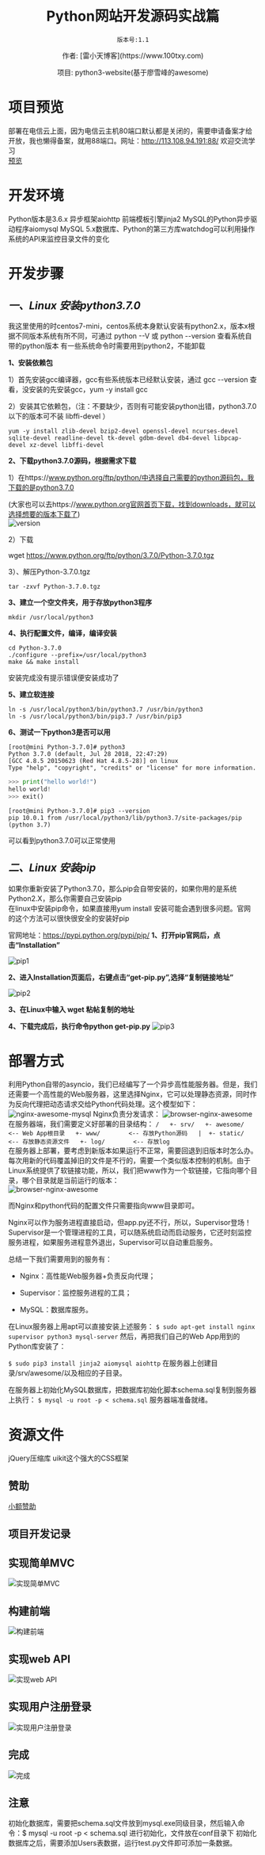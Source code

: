 <h1 align="center" style="margin-bottom: 20px;">Python网站开发源码实战篇</h1>
<p align="center"><code>版本号:1.1</code></p>
<p align="center">作者: [雷小天博客](https://www.100txy.com)</p>
<p align="center">项目: python3-website(基于廖雪峰的awesome)</p>  

# 项目预览  
部署在电信云上面，因为电信云主机80端口默认都是关闭的，需要申请备案才给开放，我也懒得备案，就用88端口。网址：http://113.108.94.191:88/ 欢迎交流学习  
[预览](http://113.108.94.191:88/)  


# 开发环境
Python版本是3.6.x  异步框架aiohttp  前端模板引擎jinja2  MySQL的Python异步驱动程序aiomysql  MySQL 5.x数据库、Python的第三方库watchdog可以利用操作系统的API来监控目录文件的变化

# 开发步骤  
## *一、Linux 安装python3.7.0*  
我这里使用的时centos7-mini，centos系统本身默认安装有python2.x，版本x根据不同版本系统有所不同，可通过 python --V 或 python --version 查看系统自带的python版本  有一些系统命令时需要用到python2，不能卸载  

**1、安装依赖包**                                                                       

1）首先安装gcc编译器，gcc有些系统版本已经默认安装，通过  gcc --version  查看，没安装的先安装gcc，yum -y install gcc  

2）安装其它依赖包，（注：不要缺少，否则有可能安装python出错，python3.7.0以下的版本可不装 libffi-devel ）

`yum -y install zlib-devel bzip2-devel openssl-devel ncurses-devel sqlite-devel readline-devel tk-devel gdbm-devel db4-devel libpcap-devel xz-devel libffi-devel`  

**2、下载python3.7.0源码，根据需求下载**                                 

1）在https://www.python.org/ftp/python/中选择自己需要的python源码包，我下载的是python3.7.0

(大家也可以去https://www.python.org官网首页下载，找到downloads，就可以选择想要的版本下载了)  
![version](/www/static/images/py1.png)

2）下载

wget https://www.python.org/ftp/python/3.7.0/Python-3.7.0.tgz  

3）、解压Python-3.7.0.tgz

`tar -zxvf Python-3.7.0.tgz`

**3、建立一个空文件夹，用于存放python3程序**　　　　　　　　

`mkdir /usr/local/python3`  

**4、执行配置文件，编译，编译安装**　　　　　　　　　　　　

`cd Python-3.7.0`  
`./configure --prefix=/usr/local/python3 `  
`make && make install`  

安装完成没有提示错误便安装成功了

**5、建立软连接**　　　　　　　　　　　　　　　　　　　　　

`ln -s /usr/local/python3/bin/python3.7 /usr/bin/python3`   
`ln -s /usr/local/python3/bin/pip3.7 /usr/bin/pip3`  

**6、测试一下python3是否可以用**　　　　　　　　　　　　　　

`[root@mini Python-3.7.0]# python3`    
`Python 3.7.0 (default, Jul 28 2018, 22:47:29)`    
`[GCC 4.8.5 20150623 (Red Hat 4.8.5-28)] on linux`     
`Type "help", "copyright", "credits" or "license" for more information. `  
```python
>>> print("hello world!")  
hello world!  
>>> exit()  
```
`[root@mini Python-3.7.0]# pip3 --version`  
`pip 10.0.1 from /usr/local/python3/lib/python3.7/site-packages/pip (python 3.7)`   

可以看到python3.7.0可以正常使用

## *二、Linux 安装pip*  
如果你重新安装了Python3.7.0，那么pip会自带安装的，如果你用的是系统Python2.X，那么你需要自己安装pip  
在linux中安装pip命令，如果直接用yum install 安装可能会遇到很多问题。官网的这个方法可以很快很安全的安装好pip  

官网地址：https://pypi.python.org/pypi/pip/
**1、打开pip官网后，点击“Installation”**

![pip1](/www/static/images/pip1.png)

**2、进入Installation页面后，右键点击“get-pip.py”,选择“复制链接地址”**

![pip2](/www/static/images/pip2.png)

**3、在Linux中输入 wget 粘帖复制的地址**

**4、下载完成后，执行命令python get-pip.py**
![pip3](/www/static/images/pip3.png)

# 部署方式  
利用Python自带的asyncio，我们已经编写了一个异步高性能服务器。但是，我们还需要一个高性能的Web服务器，这里选择Nginx，它可以处理静态资源，同时作为反向代理把动态请求交给Python代码处理。这个模型如下：
![nginx-awesome-mysql](/www/static/images/ps1.png)
Nginx负责分发请求：
![browser-nginx-awesome](/www/static/images/ps2.png)
在服务器端，我们需要定义好部署的目录结构：
`/  
+- srv/  
   +- awesome/       <-- Web App根目录  
      +- www/        <-- 存放Python源码  
      |  +- static/  <-- 存放静态资源文件  
      +- log/        <-- 存放log`  
在服务器上部署，要考虑到新版本如果运行不正常，需要回退到旧版本时怎么办。每次用新的代码覆盖掉旧的文件是不行的，需要一个类似版本控制的机制。由于Linux系统提供了软链接功能，所以，我们把www作为一个软链接，它指向哪个目录，哪个目录就是当前运行的版本：  
![browser-nginx-awesome](/www/static/images/ps3.png)  

而Nginx和python代码的配置文件只需要指向www目录即可。  

Nginx可以作为服务进程直接启动，但app.py还不行，所以，Supervisor登场！Supervisor是一个管理进程的工具，可以随系统启动而启动服务，它还时刻监控服务进程，如果服务进程意外退出，Supervisor可以自动重启服务。

总结一下我们需要用到的服务有：

* Nginx：高性能Web服务器+负责反向代理；

* Supervisor：监控服务进程的工具；

* MySQL：数据库服务。

在Linux服务器上用apt可以直接安装上述服务：
`$ sudo apt-get install nginx supervisor python3 mysql-server`
然后，再把我们自己的Web App用到的Python库安装了：

`$ sudo pip3 install jinja2 aiomysql aiohttp`
在服务器上创建目录/srv/awesome/以及相应的子目录。

在服务器上初始化MySQL数据库，把数据库初始化脚本schema.sql复制到服务器上执行：
`$ mysql -u root -p < schema.sql`
服务器端准备就绪。

# 资源文件
jQuery压缩库  uikit这个强大的CSS框架

## 赞助
[小额赞助](https://www.100txy.com/Home/Index/alidonate.html)

## 项目开发记录

## 实现简单MVC

![实现简单MVC](/www/static/images/showmvc.jpg)

## 构建前端

![构建前端](/www/static/images/index.jpg)

## 实现web API

![实现web API](/www/static/images/jsonapi.jpg)

## 实现用户注册登录

![实现用户注册登录](/www/static/images/rigister.jpg)

## 完成

![完成](/www/static/images/allshow.jpg)

## 注意
初始化数据库，需要把schema.sql文件放到mysql.exe同级目录，然后输入命令：$ mysql -u root -p < schema.sql 进行初始化，文件放在conf目录下
初始化数据库之后，需要添加Users表数据，运行test.py文件即可添加一条数据。
